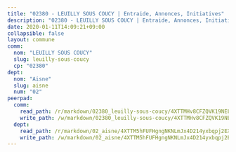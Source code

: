 ```yaml
---
title: "02380 - LEUILLY SOUS COUCY | Entraide, Annonces, Initiatives"
description: "02380 - LEUILLY SOUS COUCY | Entraide, Annonces, Initiatives"
date: 2020-01-11T14:09:21+09:00
collapsible: false
layout: commune
comm:
  nom: "LEUILLY SOUS COUCY"
  slug: leuilly-sous-coucy
  cp: "02380"
dept:
  nom: "Aisne"
  slug: aisne
  num: "02"
peerpad:
  comm:
    read_path: /r/markdown/02380_leuilly-sous-coucy/4XTTMHv8CFZQVK19NELvUsbcphkM7KKtUWLJDUYmk9RBie7iS
    write_path: /w/markdown/02380_leuilly-sous-coucy/4XTTMHv8CFZQVK19NELvUsbcphkM7KKtUWLJDUYmk9RBie7iS-K3TgUJwguqhR4ipDkZYqUhAkZhUAaehAZFN84LacRCG6cETJvYXwepjzYW4bEGiXNr6285zJDCcc4Extb6973tySvGBD98wXozFvPR1wztDP9FKDygWad9QhwNd1RqWptWLXV8cA
  dept:
    read_path: /r/markdown/02_aisne/4XTTM5hFUFHgngNKNLmJx4D214yxbqpj2EXK5CBjZ5LZF3zAf
    write_path: /w/markdown/02_aisne/4XTTM5hFUFHgngNKNLmJx4D214yxbqpj2EXK5CBjZ5LZF3zAf-K3TgUfAP6D753WPagZBnpcFgyCUpnZXNhrQsKU6J8qon6wxmFCHD5kB3GMzCYyJmAGHN58p9qgKDhnEgSAuHEK3wjVXSJoUkHyn6Vb7T2aNZ2y6ez5BMkQCEQxoUkfyK9J3TXU3M
---
```


